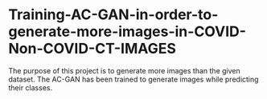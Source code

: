 # Training-AC-GAN-in-order-to-generate-more-images-in-COVID-Non-COVID-CT-IMAGES
The purpose of this project is to generate more images than the given dataset. The AC-GAN has been trained to generate images while predicting their classes.
